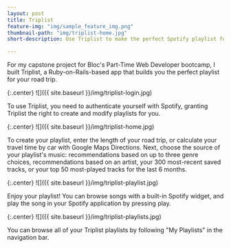 ```yaml
---
layout: post
title: Triplist
feature-img: "img/sample_feature_img.png"
thumbnail-path: "img/triplist-home.jpg"
short-description: Use Triplist to make the perfect Spotify playlist for your roadtrip.

---
```


For my capstone project for Bloc's Part-Time Web Developer bootcamp, I built Triplist, a Ruby-on-Rails-based app that builds you the perfect playlist for your road trip.

{:.center}
![]({{ site.baseurl }}/img/triplist-login.jpg)

To use Triplist, you need to authenticate yourself with Spotify, granting Triplist the right to create and modify playlists for you.

{:.center}
![]({{ site.baseurl }}/img/triplist-home.jpg)

To create your playlist, enter the length of your road trip, or calculate your travel time by car with Google Maps Directions. Next, choose the source of your playlist's music: recommendations based on up to three genre choices, recommendations based on an artist, your 300 most-recent saved tracks, or your top 50 most-played tracks for the last 6 months.

{:.center}
![]({{ site.baseurl }}/img/triplist-playlist.jpg)

Enjoy your playlist! You can browse songs with a built-in Spotify widget, and play the song in your Spotify application by pressing play.

{:.center}
![]({{ site.baseurl }}/img/triplist-playlists.jpg)

You can browse all of your Triplist playlists by following "My Playlists" in the navigation bar.
